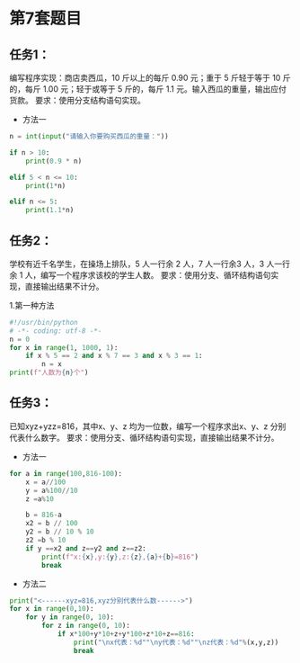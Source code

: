 # 第7套题目
## 任务1：
编写程序实现：商店卖西瓜，10 斤以上的每斤 0.90 元；重于 5 斤轻于等于 10 斤的，每斤 1.00 元；轻于或等于 5 斤的，每斤 1.1 元。输入西瓜的重量，输出应付货款。
要求：使用分支结构语句实现。
* 方法一

```python
n = int(input("请输入你要购买西瓜的重量："))

if n > 10:
    print(0.9 * n)

elif 5 < n <= 10:
    print(1*n)

elif n <= 5:
    print(1.1*n)
```
## 任务2：
学校有近千名学生，在操场上排队，5 人一行余 2 人，7 人一行余3 人，3 人一行余 1 人，编写一个程序求该校的学生人数。
要求：使用分支、循环结构语句实现，直接输出结果不计分。

1.第一种方法
```python
#!/usr/bin/python 
# -*- coding: utf-8 -*-
n = 0
for x in range(1, 1000, 1):
    if x % 5 == 2 and x % 7 == 3 and x % 3 == 1:
        n = x
print(f"人数为{n}个")
```

## 任务3：
已知xyz+yzz=816，其中x、y、z 均为一位数，编写一个程序求出x、y、z 分别代表什么数字。
要求：使用分支、循环结构语句实现，直接输出结果不计分。
* 方法一

```python
for a in range(100,816-100):
    x = a//100
    y = a%100//10
    z =a%10

    b = 816-a
    x2 = b // 100
    y2 = b // 10 % 10
    z2 =b % 10
    if y ==x2 and z==y2 and z==z2:
        print(f"x:{x},y:{y},z:{z},{a}+{b}=816")
        break
```

* 方法二

```python
print("<------xyz=816,xyz分别代表什么数------>")
for x in range(0,10):
    for y in range(0, 10):
        for z in range(0, 10):
            if x*100+y*10+z+y*100+z*10+z==816:
                print("\nx代表：%d""\ny代表：%d""\nz代表：%d"%(x,y,z))
                break
```
